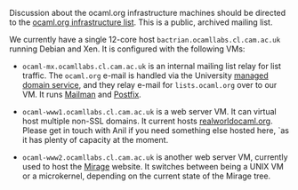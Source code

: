 Discussion about the ocaml.org infrastructure machines should be
directed to the [ocaml.org infrastructure list](http://lists.ocaml.org/listinfo/infrastructure).
This is a public, archived mailing list.

We currently have a single 12-core host
`bactrian.ocamllabs.cl.cam.ac.uk` running Debian and Xen. It is
configured with the following VMs:

- `ocaml-mx.ocamllabs.cl.cam.ac.uk` is an internal mailing list relay for
list traffic. The `ocaml.org` e-mail is handled via the University
[managed domain service](http://www.ucs.cam.ac.uk/managed-mail-domains),
and they relay e-mail for `lists.ocaml.org`
over to our VM. It runs [Mailman](http://www.gnu.org/software/mailman/)
and [Postfix](http://postfix.org/).

- `ocaml-www1.ocamllabs.cl.cam.ac.uk` is a web server VM. It can virtual
host multiple non-SSL domains. It current hosts
[realworldocaml.org](http://realworldocaml.org/).
Please get in touch with Anil if you need something else hosted here,
`as it has plenty of capacity at the moment.

- `ocaml-www2.ocamllabs.cl.cam.ac.uk` is another web server VM, currently
used to host the [Mirage](http://www.cl.cam.ac.uk/projects/ocamllabs/projects/mirage.html)
website. It switches between being a UNIX VM
or a microkernel, depending on the current state of the Mirage tree.
